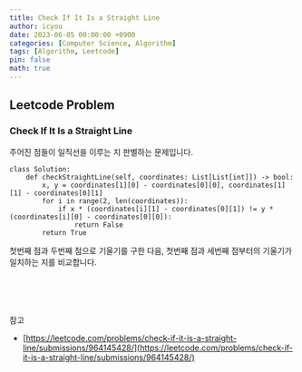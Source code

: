 ```yaml
---
title: Check If It Is a Straight Line
author: icyou
date: 2023-06-05 00:00:00 +0900
categories: [Computer Science, Algorithm]
tags: [Algorithm, Leetcode]
pin: false
math: true
---
```


## Leetcode Problem

### Check If It Is a Straight Line
주어진 점들이 일직선을 이루는 지 판별하는 문제입니다.

```
class Solution:
    def checkStraightLine(self, coordinates: List[List[int]]) -> bool:
        x, y = coordinates[1][0] - coordinates[0][0], coordinates[1][1] - coordinates[0][1]
        for i in range(2, len(coordinates)):
            if x * (coordinates[i][1] - coordinates[0][1]) != y * (coordinates[i][0] - coordinates[0][0]):
                return False
        return True
```
첫번째 점과 두번째 점으로 기울기를 구한 다음, 첫번째 점과 세번째 점부터의 기울기가 일치하는 지를 비교합니다.

<br/><br/><br/><br/>
참고 
- [https://leetcode.com/problems/check-if-it-is-a-straight-line/submissions/964145428/](https://leetcode.com/problems/check-if-it-is-a-straight-line/submissions/964145428/)
